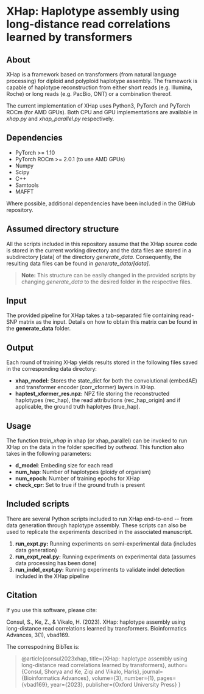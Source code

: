 # XHap: Haplotype assembly using long-distance read correlations learned by transformers

## About
XHap is a framework based on transformers (from natural language processing) for diploid and polyploid haplotype assembly. The framework is capable of haplotype reconstruction from either short reads (e.g. Illumina, Roche) or long reads (e.g. PacBio, ONT) or a combination thereof.

The current implementation of XHap uses Python3, PyTorch and PyTorch ROCm (for AMD GPUs). Both CPU and GPU implementations are available in _xhap.py_ and _xhap_parallel.py_ respectively.

## Dependencies
- PyTorch >= 1.10
- PyTorch ROCm >= 2.0.1 (to use AMD GPUs)
- Numpy
- Scipy
- C++
- Samtools
- MAFFT

Where possible, additional dependencies have been included in the GitHub repository.

## Assumed directory structure
All the scripts included in this repository assume that the XHap source code is stored in the current working directory and the data files are stored in a subdirectory [data] of the directory _generate_data_. Consequently, the resulting data files can be found in _generate_data/[data]_.

> **Note:** This structure can be easily changed in the provided scripts by changing _generate_data_ to the desired folder in the respective files. 

## Input
The provided pipeline for XHap takes a tab-separated file containing read-SNP matrix as the input. Details on how to obtain this matrix can be found in the **generate_data** folder.

## Output
Each round of training XHap yields results stored in the following files saved in the corresponding data directory:
- **xhap_model:** Stores the state_dict for both the convolutional (embedAE) and transformer encoder (corr_xformer) layers in XHap.
- **haptest_xformer_res.npz:** NPZ file storing the reconstructed haplotypes (rec_hap), the read attributions (rec_hap_origin) and if applicable, the ground truth haplotyes (true_hap).

## Usage
The function _train_xhap_ in xhap (or xhap_parallel) can be invoked to run XHap on the data in the folder specified by _outhead_. This function also takes in the following parameters:
- **d_model**: Embeding size for each read
- **num_hap**: Number of haplotypes (ploidy of organism)
- **num_epoch**: Number of training epochs for XHap
- **check_cpr**: Set to true if the ground truth is present

## Included scripts
There are several Python scripts included to run XHap end-to-end -- from data generation through haplotype assembly. These scripts can also be used to replicate the experiments described in the associated manuscript.

1. **run_expt.py:** Running experiments on semi-experimental data (includes data generation)
 1. **run_expt_real.py:** Running experiments on experimental data (assumes data processing has been done)
1. **run_indel_expt.py:** Running experiments to validate indel detection included in the XHap pipeline

## Citation
If you use this software, please cite:

Consul, S., Ke, Z., & Vikalo, H. (2023). XHap: haplotype assembly using long-distance read correlations learned by transformers. Bioinformatics Advances, 3(1), vbad169.

The correspodning BibTex is:
>@article{consul2023xhap,
  title={XHap: haplotype assembly using long-distance read correlations learned by transformers},
  author={Consul, Shorya and Ke, Ziqi and Vikalo, Haris},
  journal={Bioinformatics Advances},
  volume={3},
  number={1},
  pages={vbad169},
  year={2023},
  publisher={Oxford University Press}
}
